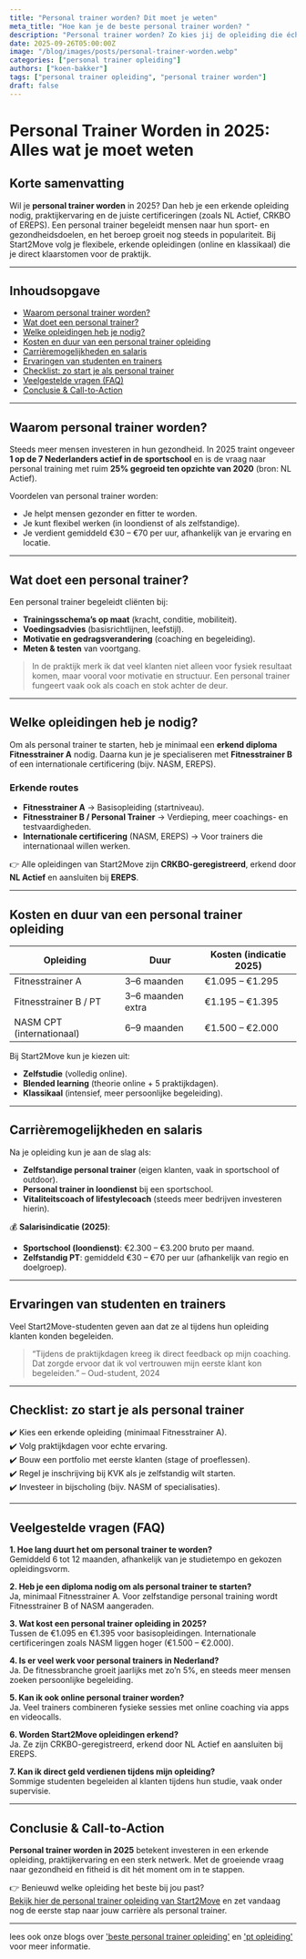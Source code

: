 ```yaml
---
title: "Personal trainer worden? Dit moet je weten"
meta_title: "Hoe kan je de beste personal trainer worden? "
description: "Personal trainer worden? Zo kies jij de opleiding die écht bij je past"
date: 2025-09-26T05:00:00Z
image: "/blog/images/posts/personal-trainer-worden.webp"
categories: ["personal trainer opleiding"]
authors: ["koen-bakker"]
tags: ["personal trainer opleiding", "personal trainer worden"]
draft: false
---
```


# Personal Trainer Worden in 2025: Alles wat je moet weten

## Korte samenvatting
Wil je **personal trainer worden** in 2025? Dan heb je een erkende opleiding nodig, praktijkervaring en de juiste certificeringen (zoals NL Actief, CRKBO of EREPS). Een personal trainer begeleidt mensen naar hun sport- en gezondheidsdoelen, en het beroep groeit nog steeds in populariteit. Bij Start2Move volg je flexibele, erkende opleidingen (online en klassikaal) die je direct klaarstomen voor de praktijk.

---

## Inhoudsopgave
- [Waarom personal trainer worden?](#waarom-personal-trainer-worden)
- [Wat doet een personal trainer?](#wat-doet-een-personal-trainer)
- [Welke opleidingen heb je nodig?](#welke-opleidingen-heb-je-nodig)
- [Kosten en duur van een personal trainer opleiding](#kosten-en-duur-van-een-personal-trainer-opleiding)
- [Carrièremogelijkheden en salaris](#carrièremogelijkheden-en-salaris)
- [Ervaringen van studenten en trainers](#ervaringen-van-studenten-en-trainers)
- [Checklist: zo start je als personal trainer](#checklist-zo-start-je-als-personal-trainer)
- [Veelgestelde vragen (FAQ)](#veelgestelde-vragen-faq)
- [Conclusie & Call-to-Action](#conclusie--call-to-action)

---

## Waarom personal trainer worden?
Steeds meer mensen investeren in hun gezondheid. In 2025 traint ongeveer **1 op de 7 Nederlanders actief in de sportschool** en is de vraag naar personal training met ruim **25% gegroeid ten opzichte van 2020** (bron: NL Actief).  

Voordelen van personal trainer worden:
- Je helpt mensen gezonder en fitter te worden.  
- Je kunt flexibel werken (in loondienst of als zelfstandige).  
- Je verdient gemiddeld €30 – €70 per uur, afhankelijk van je ervaring en locatie.  

---

## Wat doet een personal trainer?
Een personal trainer begeleidt cliënten bij:
- **Trainingsschema’s op maat** (kracht, conditie, mobiliteit).  
- **Voedingsadvies** (basisrichtlijnen, leefstijl).  
- **Motivatie en gedragsverandering** (coaching en begeleiding).  
- **Meten & testen** van voortgang.  

> In de praktijk merk ik dat veel klanten niet alleen voor fysiek resultaat komen, maar vooral voor motivatie en structuur. Een personal trainer fungeert vaak ook als coach en stok achter de deur.

---

## Welke opleidingen heb je nodig?
Om als personal trainer te starten, heb je minimaal een **erkend diploma Fitnesstrainer A** nodig. Daarna kun je je specialiseren met **Fitnesstrainer B** of een internationale certificering (bijv. NASM, EREPS).

### Erkende routes
- **Fitnesstrainer A** → Basisopleiding (startniveau).  
- **Fitnesstrainer B / Personal Trainer** → Verdieping, meer coachings- en testvaardigheden.  
- **Internationale certificering** (NASM, EREPS) → Voor trainers die internationaal willen werken.  

👉 Alle opleidingen van Start2Move zijn **CRKBO-geregistreerd**, erkend door **NL Actief** en aansluiten bij **EREPS**.

---

## Kosten en duur van een personal trainer opleiding
| Opleiding                  | Duur               | Kosten (indicatie 2025) |
|-----------------------------|--------------------|--------------------------|
| Fitnesstrainer A            | 3–6 maanden        | €1.095 – €1.295          |
| Fitnesstrainer B / PT       | 3–6 maanden extra  | €1.195 – €1.395          |
| NASM CPT (internationaal)   | 6–9 maanden        | €1.500 – €2.000          |

Bij Start2Move kun je kiezen uit:
- **Zelfstudie** (volledig online).  
- **Blended learning** (theorie online + 5 praktijkdagen).  
- **Klassikaal** (intensief, meer persoonlijke begeleiding).  

---

## Carrièremogelijkheden en salaris
Na je opleiding kun je aan de slag als:
- **Zelfstandige personal trainer** (eigen klanten, vaak in sportschool of outdoor).  
- **Personal trainer in loondienst** bij een sportschool.  
- **Vitaliteitscoach of lifestylecoach** (steeds meer bedrijven investeren hierin).  

💰 **Salarisindicatie (2025)**:
- **Sportschool (loondienst)**: €2.300 – €3.200 bruto per maand.  
- **Zelfstandig PT**: gemiddeld €30 – €70 per uur (afhankelijk van regio en doelgroep).  

---

## Ervaringen van studenten en trainers
Veel Start2Move-studenten geven aan dat ze al tijdens hun opleiding klanten konden begeleiden.  

> “Tijdens de praktijkdagen kreeg ik direct feedback op mijn coaching. Dat zorgde ervoor dat ik vol vertrouwen mijn eerste klant kon begeleiden.” – Oud-student, 2024  

---

## Checklist: zo start je als personal trainer
✔️ Kies een erkende opleiding (minimaal Fitnesstrainer A).  
✔️ Volg praktijkdagen voor echte ervaring.  
✔️ Bouw een portfolio met eerste klanten (stage of proeflessen).  
✔️ Regel je inschrijving bij KVK als je zelfstandig wilt starten.  
✔️ Investeer in bijscholing (bijv. NASM of specialisaties).  

---

## Veelgestelde vragen (FAQ)

**1. Hoe lang duurt het om personal trainer te worden?**  
Gemiddeld 6 tot 12 maanden, afhankelijk van je studietempo en gekozen opleidingsvorm.

**2. Heb je een diploma nodig om als personal trainer te starten?**  
Ja, minimaal Fitnesstrainer A. Voor zelfstandige personal training wordt Fitnesstrainer B of NASM aangeraden.

**3. Wat kost een personal trainer opleiding in 2025?**  
Tussen de €1.095 en €1.395 voor basisopleidingen. Internationale certificeringen zoals NASM liggen hoger (€1.500 – €2.000).

**4. Is er veel werk voor personal trainers in Nederland?**  
Ja. De fitnessbranche groeit jaarlijks met zo’n 5%, en steeds meer mensen zoeken persoonlijke begeleiding.

**5. Kan ik ook online personal trainer worden?**  
Ja. Veel trainers combineren fysieke sessies met online coaching via apps en videocalls.

**6. Worden Start2Move opleidingen erkend?**  
Ja. Ze zijn CRKBO-geregistreerd, erkend door NL Actief en aansluiten bij EREPS.

**7. Kan ik direct geld verdienen tijdens mijn opleiding?**  
Sommige studenten begeleiden al klanten tijdens hun studie, vaak onder supervisie.

---

## Conclusie & Call-to-Action
**Personal trainer worden in 2025** betekent investeren in een erkende opleiding, praktijkervaring en een sterk netwerk. Met de groeiende vraag naar gezondheid en fitheid is dit hét moment om in te stappen.  

👉 Benieuwd welke opleiding het beste bij jou past?  
[Bekijk hier de personal trainer opleiding van Start2Move](https://www.start2move.nl/personal-trainer) en zet vandaag nog de eerste stap naar jouw carrière als personal trainer.

---

lees ook onze blogs over ['beste personal trainer opleiding'](/beste-personal-trainer-opleiding) en ['pt opleiding'](/pt-opleiding) voor meer informatie.